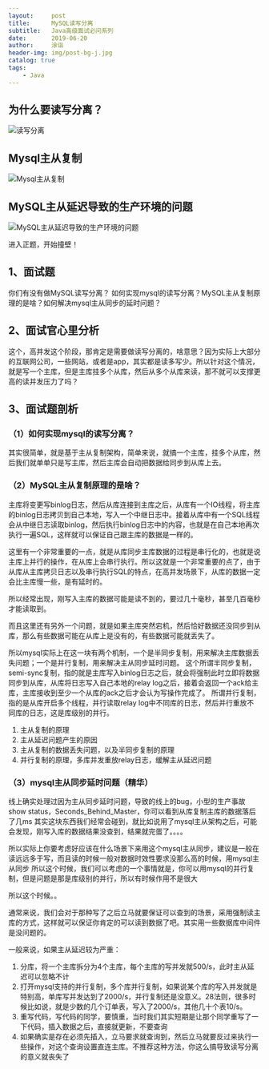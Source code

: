 ```yaml
---
layout:     post
title:      MySQL读写分离
subtitle:   Java高级面试必问系列
date:       2019-06-20
author:     涂诣
header-img: img/post-bg-j.jpg
catalog: true
tags:
    - Java
---
```


## 为什么要读写分离？

![读写分离](https://raw.githubusercontent.com/smartBBer/picBox/master/img/20190620213528.png)

 
## Mysql主从复制
![Mysql主从复制](https://raw.githubusercontent.com/smartBBer/picBox/master/img/20190620213833.png)

 
## MySQL主从延迟导致的生产环境的问题

![MySQL主从延迟导致的生产环境的问题](https://raw.githubusercontent.com/smartBBer/picBox/master/img/20190620213941.png)


进入正题，开始撞壁！

## 1、面试题
你们有没有做MySQL读写分离？
如何实现mysql的读写分离？MySQL主从复制原理的是啥？如何解决mysql主从同步的延时问题？ 

## 2、面试官心里分析
这个，高并发这个阶段，那肯定是需要做读写分离的，啥意思？因为实际上大部分的互联网公司，一些网站，或者是app，其实都是读多写少。所以针对这个情况，就是写一个主库，但是主库挂多个从库，然后从多个从库来读，那不就可以支撑更高的读并发压力了吗？

## 3、面试题剖析

### （1）如何实现mysql的读写分离？
其实很简单，就是基于主从复制架构，简单来说，就搞一个主库，挂多个从库，然后我们就单单只是写主库，然后主库会自动把数据给同步到从库上去。 

### （2）MySQL主从复制原理的是啥？ 
主库将变更写binlog日志，然后从库连接到主库之后，从库有一个IO线程，将主库的binlog日志拷贝到自己本地，写入一个中继日志中。接着从库中有一个SQL线程会从中继日志读取binlog，然后执行binlog日志中的内容，也就是在自己本地再次执行一遍SQL，这样就可以保证自己跟主库的数据是一样的。 

这里有一个非常重要的一点，就是从库同步主库数据的过程是串行化的，也就是说主库上并行的操作，在从库上会串行执行。所以这就是一个非常重要的点了，由于从库从主库拷贝日志以及串行执行SQL的特点，在高并发场景下，从库的数据一定会比主库慢一些，是有延时的。

所以经常出现，刚写入主库的数据可能是读不到的，要过几十毫秒，甚至几百毫秒才能读取到。 

而且这里还有另外一个问题，就是如果主库突然宕机，然后恰好数据还没同步到从库，那么有些数据可能在从库上是没有的，有些数据可能就丢失了。 

所以mysql实际上在这一块有两个机制，一个是半同步复制，用来解决主库数据丢失问题；一个是并行复制，用来解决主从同步延时问题。 这个所谓半同步复制，semi-sync复制，指的就是主库写入binlog日志之后，就会将强制此时立即将数据同步到从库，从库将日志写入自己本地的relay log之后，接着会返回一个ack给主库，主库接收到至少一个从库的ack之后才会认为写操作完成了。 所谓并行复制，指的是从库开启多个线程，并行读取relay log中不同库的日志，然后并行重放不同库的日志，这是库级别的并行。

  1. 主从复制的原理
  2. 主从延迟问题产生的原因
  3. 主从复制的数据丢失问题，以及半同步复制的原理
  4. 并行复制的原理，多库并发重放relay日志，缓解主从延迟问题 
  
### （3）mysql主从同步延时问题（精华） 
线上确实处理过因为主从同步延时问题，导致的线上的bug，小型的生产事故 show status，Seconds_Behind_Master，你可以看到从库复制主库的数据落后了几ms 其实这块东西我们经常会碰到，就比如说用了mysql主从架构之后，可能会发现，刚写入库的数据结果没查到，结果就完蛋了。。。。 

所以实际上你要考虑好应该在什么场景下来用这个mysql主从同步，建议是一般在读远远多于写，而且读的时候一般对数据时效性要求没那么高的时候，用mysql主从同步 所以这个时候，我们可以考虑的一个事情就是，你可以用mysql的并行复制，但是问题是那是库级别的并行，所以有时候作用不是很大 

所以这个时候。。

通常来说，我们会对于那种写了之后立马就要保证可以查到的场景，采用强制读主库的方式，这样就可以保证你肯定的可以读到数据了吧。其实用一些数据库中间件是没问题的。 

一般来说，如果主从延迟较为严重：

  1. 分库，将一个主库拆分为4个主库，每个主库的写并发就500/s，此时主从延迟可以忽略不计
  2. 打开mysql支持的并行复制，多个库并行复制，如果说某个库的写入并发就是特别高，单库写并发达到了2000/s，并行复制还是没意义。28法则，很多时候比如说，就是少数的几个订单表，写入了2000/s，其他几十个表10/s。
  3. 重写代码，写代码的同学，要慎重，当时我们其实短期是让那个同学重写了一下代码，插入数据之后，直接就更新，不要查询
  4. 如果确实是存在必须先插入，立马要求就查询到，然后立马就要反过来执行一些操作，对这个查询设置直连主库。不推荐这种方法，你这么搞导致读写分离的意义就丧失了    